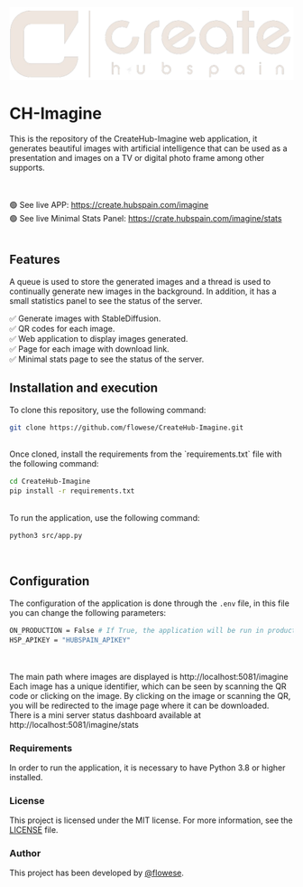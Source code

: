 ![create_logo](https://github.com/flowese/CreateHub-Imagine/blob/main/src/static/imgs/logo_wide.png?raw=true)

# CH-Imagine
This is the repository of the CreateHub-Imagine web application, it generates beautiful images with artificial intelligence that can be used as a presentation and images on a TV or digital photo frame among other supports.

<br><br>
🟢 See live APP: https://create.hubspain.com/imagine
<br>
🟢 See live Minimal Stats Panel: https://crate.hubspain.com/imagine/stats
<br><br>

## Features
A queue is used to store the generated images and a thread is used to continually generate new images in the background. In addition, it has a small statistics panel to see the status of the server.
<br>

✅ Generate images with StableDiffusion.<br>
✅ QR codes for each image.<br>
✅ Web application to display images generated.<br>
✅ Page for each image with download link.<br>
✅ Minimal stats page to see the status of the server.<br>

## Installation and execution
To clone this repository, use the following command:

```bash
git clone https://github.com/flowese/CreateHub-Imagine.git
```
<br>
Once cloned, install the requirements from the `requirements.txt` file with the following command:
<br>
    
```bash
cd CreateHub-Imagine
pip install -r requirements.txt
```
<br>
To run the application, use the following command:
<br>

```bash
python3 src/app.py
```
<br>

## Configuration
The configuration of the application is done through the `.env` file, in this file you can change the following parameters:

```bash
ON_PRODUCTION = False # If True, the application will be run in production server mode
HSP_APIKEY = "HUBSPAIN_APIKEY"
```
<br>

<br>
The main path where images are displayed is http://localhost:5081/imagine
<br>
Each image has a unique identifier, which can be seen by scanning the QR code or clicking on the image. By clicking on the image or scanning the QR, you will be redirected to the image page where it can be downloaded.
<br>
There is a mini server status dashboard available at http://localhost:5081/imagine/stats
<br>

### Requirements
In order to run the application, it is necessary to have Python 3.8 or higher installed.
<br>

### License
This project is licensed under the MIT license. For more information, see the [LICENSE]('https://github.com/flowese/CreateHub-Imagine/blob/main/LICENSE') file.
<br>

### Author
This project has been developed by [@flowese]('https://github.com/flowese').
